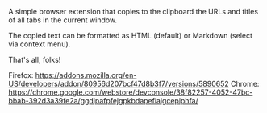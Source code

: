 A simple browser extension that copies to the clipboard the URLs and titles of all tabs in the current window.

The copied text can be formatted as HTML (default) or Markdown (select via context menu).

That's all, folks!

Firefox: https://addons.mozilla.org/en-US/developers/addon/80956d207bcf47d8b3f7/versions/5890652
Chrome: https://chrome.google.com/webstore/devconsole/38f82257-4052-47bc-bbab-392d3a39fe2a/ggdipafpfejgpkbdapefiaigcepiphfa/

